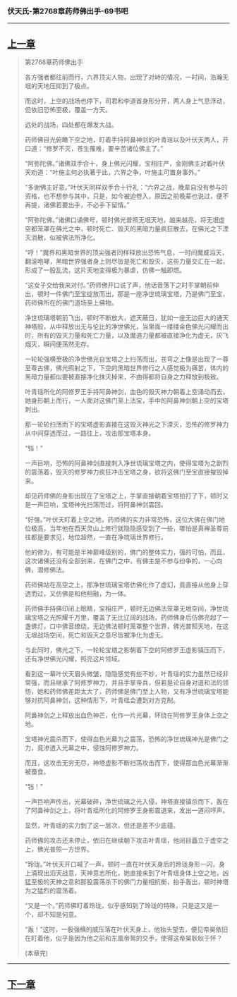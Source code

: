 ### 伏天氏-第2768章药师佛出手-69书吧

--------
[上一章](./96901647dc31c902cb0139791e394338.md)
--------


>
>
>
>第2768章药师佛出手
>
>各方强者都往前而行，六界顶尖人物，出现了对峙的情况，一时间，浩瀚无垠的天地压抑到了极点。
>
>而这时，上空的战场也停下，司君和李道首身形分开，两人身上气息浮动，但依旧恐怖至极，覆盖一方天。
>
>远处的战场，四处都在爆发大战。
>
>药师佛目光俯瞰下空之地，盯着手持阿鼻神剑的叶青瑶以及叶伏天两人，开口道：“修罗不灭，苍生罹难，要辛苦诸位佛主了。”
>
>“阿弥陀佛。”诸佛双手合十，身上佛光闪耀，宝相庄严，金刚佛主对着叶伏天劝道：“叶施主何必执著于此，六界之争，叶施主可置身事外。”
>
>“多谢佛主好意。”叶伏天同样双手合十行礼：“六界之战，晚辈自没有参与的资格，也不想参与其中，只是，如今被迫卷入，原因之前晚辈也说过，便不再提，诸佛若要出手，不必手下留情。”
>
>“阿弥陀佛。”诸佛口诵佛号，顿时佛光普照无垠天地，越来越亮，将无垠虚空都笼罩在佛光之中，顿时死亡、毁灭的黑暗力量疯狂散去，在佛光之下湮灭消散，似被佛法所净化。
>
>“哼！”魔界和黑暗世界的顶尖强者同样释放出恐怖气息，一时间魔威滔天，翻滚咆哮，黑暗世界强者身上则尽皆是死亡和毁灭，这些力量交汇在一起，形成了一股乱流，这片天地变得极为暴虐，仿佛一触即燃。
>
>“这女子交给我来对付。”药师佛开口说了声，他话音落下之时手掌朝前伸出，顿时一件佛门至宝绽放而出，那是一座净世琉璃宝塔，乃是佛门至宝，药师佛所在的佛门道场至上佛物。
>
>净世琉璃塔朝前飞出，顿时不断放大，遮天蔽日，犹如一座无边巨大的通天神塔般，从中释放出无与伦比的净世佛光，当里面一缕缕金色佛光闪耀而出时，所有的毁灭力量和死亡力量，以及魔道力量都被直接净化为虚无，灰飞烟灭，瞬间便荡然无存。
>
>一轮轮强横至极的净世佛光自宝塔之上扫荡而出，苍穹之上像是出现了一尊至尊古佛，佛光照射之下，下空的黑暗世界修行之人感觉极为痛苦，体内的黑暗力量都似要被直接净化抹灭掉来，不由得都将自身之力释放到极致。
>
>叶青瑶所化的阿修罗王手持阿鼻神剑，血色的毁灭神力朝着上空涌动而去，她身形朝上而行，一人面对这佛门至上法宝，手中的阿鼻神剑朝上空的宝塔刺出。
>
>那一轮轮扫荡而下的宝塔虚影直接在这毁灭神光之下湮灭，恐怖的修罗神力从中间穿透而过，一路往上，攻击那宝塔本身。
>
>“铛！”
>
>一声巨响，恐怖的阿鼻神剑直接刺入净世琉璃宝塔之内，使得宝塔为之剧烈的震荡着，毁灭的修罗神力疯狂冲击宝塔之身，欲将这佛门至宝直接摧毁掉来。
>
>却见药师佛的身影出现在了宝塔之上，手掌直接朝着宝塔拍打了下，顿时又是一声巨响，宝塔神光扫荡而过，将阿鼻神剑震回。
>
>“好强。”叶伏天盯着上空之地，药师佛的实力非常恐怖，这位大佛在佛门地位极高，当年他在西天灵山上修行就隐隐感受到了一些，哪怕是真禅圣尊前往都是要求见，地位超然，一直在净琉璃世界修行。
>
>他的修为，有可能是半神巅峰级别的，佛门的整体实力，强的可怕，而且，这次诸佛还没有全部到来，在佛门之中，有佛主是不参与纷争的，一心向佛，潜修佛法。
>
>药师佛站在高空之上，那净世琉璃宝塔仿佛化作了虚幻，竟直接从他身上穿透而过，又仿佛是和他相融，为一体。
>
>药师佛手持佛印闭上眼睛，宝相庄严，顿时无边佛法笼罩无垠空间，净世琉璃宝塔之光照耀千万里，覆盖了无比辽阔的战场，药师佛身后仿佛亮起了一盏佛灯，口中佛音缭绕，无边佛法顿时笼罩整个世界，佛光普照天地，在这无垠战场空间，死亡和毁灭之意尽皆被净化为虚无。
>
>与此同时，佛光之下，一轮轮宝塔之影朝着下空的阿修罗王虚影镇压而下，还有净世佛光闪耀，照亮这片领域。
>
>看到这一幕叶伏天眉头微皱，隐隐感觉有些不妙，叶青瑶的实力虽然已经非常强，而且继承了阿修罗神力，并且手掌帝兵，但若是论自身对道和法的领悟，她和药师佛差距太大了，药师佛是佛门至上人物，又有净世琉璃宝塔能够对抗阿鼻神剑，这种情形下，叶青瑶会遭到对方克制。
>
>阿鼻神剑之上释放出血色神芒，化作一片光幕，环绕在阿修罗王身体上空之地。
>
>宝塔神光震杀而下，使得血色光幕为之震荡，恐怖的净世琉璃神光是佛门之力，竟渗透入光幕之中，侵蚀阿修罗神力。
>
>而且，这攻击无穷无尽，神塔虚影不断扫荡攻击而下，使得那血色光幕渐渐被蚕食。
>
>“铛！”
>
>一声巨响声传出，光幕破碎，净世琉璃之光入侵，神塔直接镇杀而下，轰在了阿鼻神剑之上，将叶青瑶所化的阿修罗王身影震退来，发出一道闷哼声。
>
>显然，叶青瑶的实力到了这一层次，但还是差不少底蕴。
>
>药师佛的攻击还未停止，依旧在继续朝下攻击叶青瑶，他闭目矗立于虚空之上，佛光普照一方世界。
>
>“玲珑。”叶伏天开口喊了一声，顿时一直在叶伏天身后的玲珑身形一闪，身上涌现出滔天战意，天神意志所化，她直接来到了叶青瑶身体上空之地，凶猛至极的天神之意和那股震荡杀下的佛门力量相抗衡，抬手轰出，顿时神塔为之猛烈的震荡着。
>
>“又是一个。”药师佛盯着玲珑，似乎感知到了玲珑的特殊，只是这又是一个，却不知是何意。
>
>“轰！”这时，一股强横的威压落在叶伏天身上，他抬头望去，便见帝昊依旧在盯着他，似乎是因为他之前和东凰帝鸳的交手，使得这帝昊耿耿于怀？
>
>(本章完)
>
>

--------
[下一章](./026e94745ef033d4c967f285cde3d13c.md)
--------
